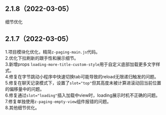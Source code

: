 ## 2.1.8（2022-03-05）
细节优化
## 2.1.7（2022-03-05）
1.项目模块化优化，精简`z-paging-main.js`代码。  
2.优化下拉刷新的跟手性和展示细节。  
3.新增props `loading-more-title-custom-style`用于自定义底部加载更多文字样式。  
4.修复在字节跳动小程序中快速切换tab可能导致的reload无限递归触发的问题。  
5.修复在聊天记录模式下，设置了`slot="top"`但其高度未被计算进滚动回当前位置的偏移量中的问题。  
6.修复通过`slot="loading"`插入加载中view时，loading展示时机不正确的问题。  
7.修复单独使用`z-paging-empty-view`组件报错的问题。  
8.其他细节优化。
